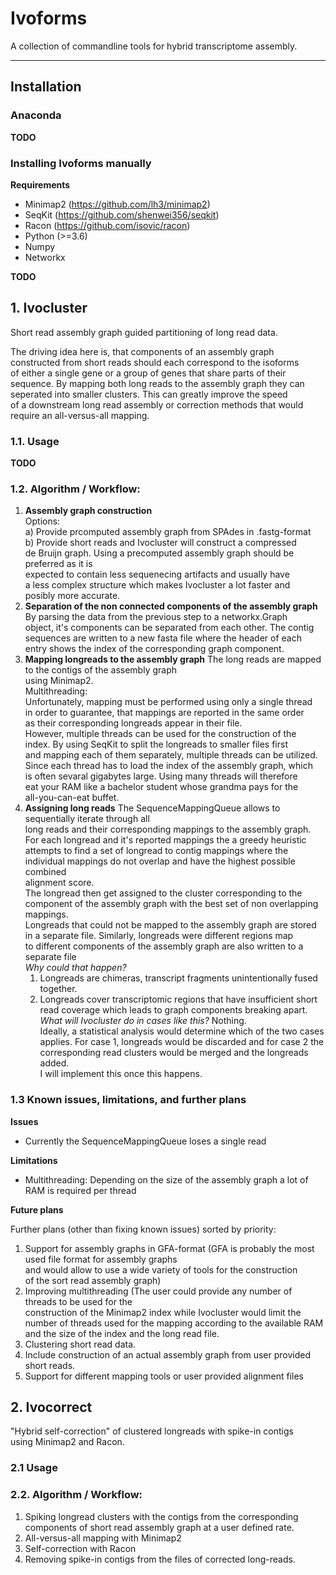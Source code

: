 # Ivoforms

A collection of commandline tools for hybrid transcriptome assembly.
    
--------------------------------------------------------------------

## Installation

### Anaconda

**TODO**

### Installing Ivoforms manually

**Requirements**

- Minimap2 (https://github.com/lh3/minimap2)
- SeqKit (https://github.com/shenwei356/seqkit)
- Racon (https://github.com/isovic/racon)
- Python (>=3.6)
- Numpy
- Networkx

**TODO**

## 1. Ivocluster

Short read assembly graph guided partitioning of long read data.

The driving idea here is, that components of an assembly graph<br>
constructed from short reads should each correspond to the isoforms<br>
of either a single gene or a group of genes that share parts of their<br>
sequence. By mapping both long reads to the assembly graph they can<br>
seperated into smaller clusters. This can greatly improve the speed<br>
of a downstream long read assembly or correction methods that would<br>
require an all-versus-all mapping.

### 1.1. Usage

**TODO**

### 1.2. Algorithm / Workflow:

1. **Assembly graph construction**<br>
   Options:<br>
   a) Provide prcomputed assembly graph from SPAdes in .fastg-format<br>
   b) Provide short reads and Ivocluster will construct a compressed<br>
      de Bruijn graph.
   Using a precomputed assembly graph should be preferred as it is<br>
   expected to contain less sequenecing artifacts and usually have<br>
   a less complex structure which makes Ivocluster a lot faster and<br>
   posibly more accurate.
2. **Separation of the non connected components of the assembly graph**
   By parsing the data from the previous step to a networkx.Graph<br>
   object, it's components can be separated from each other. The contig<br>
   sequences are written to a new fasta file where the header of each<br>
   entry shows the index of the corresponding graph component.
3. **Mapping longreads to the assembly graph**
   The long reads are mapped to the contigs of the assembly graph<br>
   using Minimap2.<br>
   Multithreading:<br>
   Unfortunately, mapping must be performed using only a single thread<br>
   in order to guarantee, that mappings are reported in the same order<br>
   as their corresponding longreads appear in their file.<br>
   However, multiple threads can be used for the construction of the<br>
   index. By using SeqKit to split the longreads to smaller files first<br>
   and mapping each of them separately, multiple threads can be utilized.<br>
   Since each thread has to load the index of the assembly graph, which<br>
   is often sevaral gigabytes large. Using many threads will therefore<br>
   eat your RAM like a bachelor student whose grandma pays for the<br>
   all-you-can-eat buffet.
4. **Assigning long reads**
   The SequenceMappingQueue allows to sequentially iterate through all<br>
   long reads and their corresponding mappings to the assembly graph.<br>
   For each longread and it's reported mappings the a greedy heuristic<br>
   attempts to find a set of longread to contig mappings where the<br>
   individual mappings do not overlap and have the highest possible combined<br>
   alignment score.<br>
   The longread then get assigned to the cluster corresponding to the<br>
   component of the assembly graph with the best set of non overlapping<br>
   mappings.<br>
   Longreads that could not be mapped to the assembly graph are stored<br>
   in a separate file. Similarly, longreads were different regions map<br>
   to different components of the assembly graph are also written to
   a separate file<br>
   *Why could that happen?*
   1. Longreads are chimeras, transcript fragments unintentionally fused<br>
      together.
   2. Longreads cover transcriptomic regions that have insufficient short<br>
      read coverage which leads to graph components breaking apart.
   *What will Ivocluster do in cases like this?*
    Nothing.<br>
    Ideally, a statistical analysis would determine which of the two cases<br>
    applies. For case 1, longreads would be discarded and for case 2 the<br>
    corresponding read clusters would be merged and the longreads added.<br>
    I will implement this once this happens.

### 1.3 Known issues, limitations, and further plans

**Issues**
- Currently the SequenceMappingQueue loses a single read

**Limitations**
- Multithreading: Depending on the size of the assembly graph a lot of RAM
                  is required per thread

**Future plans**

Further plans (other than fixing known issues) sorted by priority:

1. Support for assembly graphs in GFA-format
   (GFA is probably the most used file format for assembly graphs<br>
   and would allow to use a wide variety of tools for the construction<br>
   of the sort read assembly graph)
2. Improving multithreading
   (The user could provide any number of threads to be used for the<br>
   construction of the Minimap2 index while Ivocluster would limit the<br>
   number of threads used for the mapping according to the available RAM<br>
   and the size of the index and the long read file.
3. Clustering short read data.
4. Include construction of an actual assembly graph from user provided
   short reads.
5. Support for different mapping tools or user provided alignment files

## 2. Ivocorrect

"Hybrid self-correction" of clustered longreads with spike-in contigs<br>
using Minimap2 and Racon.

### 2.1 Usage

### 2.2. Algorithm / Workflow:

1. Spiking longread clusters with the contigs from the corresponding<br>
   components of short read assembly graph at a user defined rate.
2. All-versus-all mapping with Minimap2
3. Self-correction with Racon
4. Removing spike-in contigs from the files of corrected long-reads.
                        
